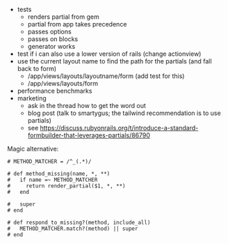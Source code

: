- tests
  - renders partial from gem
  - partial from app takes precedence
  - passes options
  - passes on blocks
  - generator works
- test if i can also use a lower version of rails (change actionview)
- use the current layout name to find the path for the partials (and fall back to form)
  - /app/views/layouts/layoutname/form (add test for this)
  - /app/views/layouts/form
- performance benchmarks
- marketing
  - ask in the thread how to get the word out
  - blog post (talk to smartygus; the tailwind recommendation is to use partials)
  - see https://discuss.rubyonrails.org/t/introduce-a-standard-formbuilder-that-leverages-partials/86790


Magic alternative:

    # METHOD_MATCHER = /^_(.*)/

    # def method_missing(name, *, **)
    #   if name =~ METHOD_MATCHER
    #     return render_partial($1, *, **)
    #   end

    #   super
    # end

    # def respond_to_missing?(method, include_all)
    #   METHOD_MATCHER.match?(method) || super
    # end
